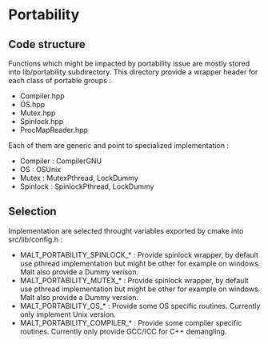 Portability
===========


Code structure
--------------

Functions which might be impacted by portability issue are mostly stored into lib/portability subdirectory.
This directory provide a wrapper header for each class of portable groups :

- Compiler.hpp
- OS.hpp
- Mutex.hpp
- Spinlock.hpp
- ProcMapReader.hpp

Each of them are generic and point to specialized implementation :

- Compiler : CompilerGNU
- OS : OSUnix
- Mutex : MutexPthread, LockDummy
- Spinlock : SpinlockPthread, LockDummy

Selection
---------

Implementation are selected throught variables exported by cmake into src/lib/config.h :

- MALT\_PORTABILITY\_SPINLOCK\_\* : Provide spinlock wrapper, by default use pthread implementation but might be other
  for example on windows. Malt also provide a Dummy verison.
- MALT\_PORTABILITY\_MUTEX\_\* : Provide spinlock wrapper, by default use pthread implementation but might be other
  for example on windows. Malt also provide a Dummy version.
- MALT\_PORTABILITY\_OS\_\* : Provide some OS specific routines. Currently only implement Unix version.
- MALT\_PORTABILITY\_COMPILER\_\* : Provide some compiler specific routines. Currently only provide GCC/ICC for C++
  demangling.


